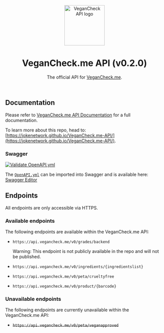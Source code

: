 <div align="center">
<img src="https://user-images.githubusercontent.com/4144601/221289921-b5437f01-7b5c-415a-afd5-d49b926a9217.svg" alt="VeganCheck API logo" width="128">

# VeganCheck.me API (v0.2.0)

The official API for [VeganCheck.me](https://github.com/jokenetwork/vegancheck.me).
  
<br />

<img src="https://user-images.githubusercontent.com/4144601/221717632-0d8ac44f-4eb0-43ef-906a-bc31e0021055.png" alt="">

</div>

## Documentation 

Please refer to [VeganCheck.me API Documentation](https://jokenetwork.de/vegancheck-api) for a full documentation.

To learn more about this repo, head to: [https://jokenetwork.github.io/VeganCheck.me-API/](https://jokenetwork.github.io/VeganCheck.me-API/).

### Swagger
[![Validate OpenAPI.yml](https://github.com/JokeNetwork/VeganCheck.me-API/actions/workflows/validate.yml/badge.svg)](https://github.com/JokeNetwork/VeganCheck.me-API/actions/workflows/validate.yml)

The [`OpenAPI.yml`](https://github.com/JokeNetwork/VeganCheck.me-API/blob/main/OpenAPI.yaml) can be imported into Swagger and is available here: [Swagger Editor](https://editor-next.swagger.io/?url=https://raw.githubusercontent.com/JokeNetwork/VeganCheck.me-API/main/OpenAPI.yaml)

## Endpoints

All endpoints are only accessible via HTTPS.
    
### Available endpoints
The following endpoints are available within the VeganCheck.me API:

- `https://api.vegancheck.me/v0/grades/backend`

   Warning: This endpoint is not publicly available in the repo and will not be published.
- `https://api.vegancheck.me/v0/ingredients/{ingredientslist}`
- `https://api.vegancheck.me/v0/peta/crueltyfree`
- `https://api.vegancheck.me/v0/product/{barcode}`

### Unavailable endpoints
The following endpoints are currently unavailable within the VeganCheck.me API:
- <del>`https://api.vegancheck.me/v0/peta/veganapproved`</del>
